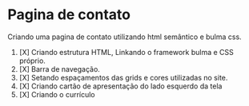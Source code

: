 # Pagina de contato
 Criando uma pagina de contato utilizando html semântico e bulma css.

1. [X] Criando estrutura HTML, Linkando o framework bulma e CSS próprio.
2. [X] Barra de navegação.
3. [X] Setando espaçamentos das grids e cores utilizadas no site.
4. [X] Criando cartão  de apresentação do lado esquerdo da tela
5. [X] Criando o currículo
